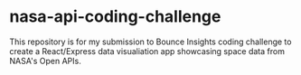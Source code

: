 # nasa-api-coding-challenge
This repository is for my submission to Bounce Insights coding challenge to create a React/Express data visualiation app showcasing space data from NASA's Open APIs.
